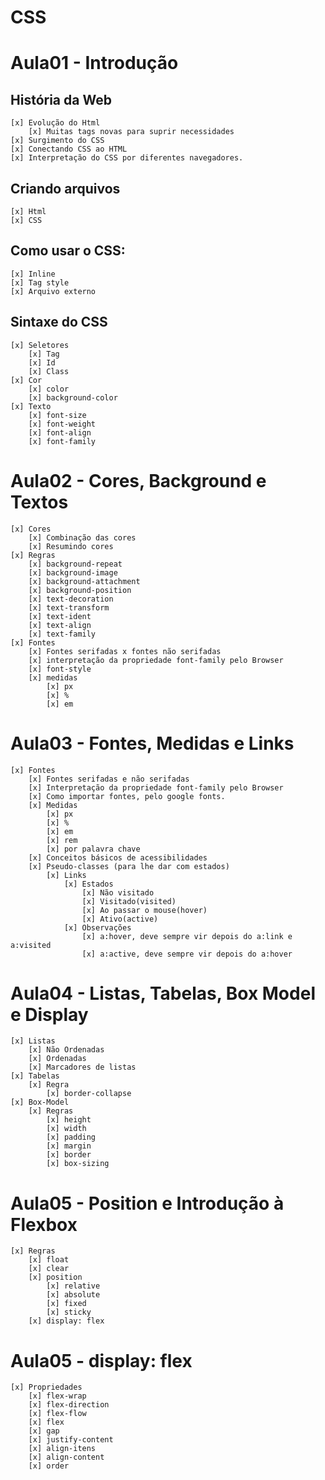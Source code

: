 # CSS

# Aula01 - Introdução

## História da Web
    [x] Evolução do Html
        [x] Muitas tags novas para suprir necessidades
    [x] Surgimento do CSS
    [x] Conectando CSS ao HTML
    [x] Interpretação do CSS por diferentes navegadores.

## Criando arquivos
    [x] Html
    [x] CSS

## Como usar o CSS:
    [x] Inline
    [x] Tag style
    [x] Arquivo externo

## Sintaxe do CSS
    [x] Seletores
        [x] Tag
        [x] Id
        [x] Class
    [x] Cor
        [x] color
        [x] background-color
    [x] Texto
        [x] font-size
        [x] font-weight
        [x] font-align
        [x] font-family

# Aula02 - Cores, Background e Textos
    [x] Cores
        [x] Combinação das cores
        [x] Resumindo cores
    [x] Regras
        [x] background-repeat
        [x] background-image
        [x] background-attachment
        [x] background-position
        [x] text-decoration
        [x] text-transform
        [x] text-ident
        [x] text-align
        [x] text-family
    [x] Fontes
        [x] Fontes serifadas x fontes não serifadas
        [x] interpretação da propriedade font-family pelo Browser
        [x] font-style
        [x] medidas
            [x] px
            [x] %
            [x] em
# Aula03 - Fontes, Medidas e Links
    [x] Fontes
        [x] Fontes serifadas e não serifadas
        [x] Interpretação da propriedade font-family pelo Browser
        [x] Como importar fontes, pelo google fonts.
        [x] Medidas
            [x] px
            [x] %
            [x] em
            [x] rem
            [x] por palavra chave
        [x] Conceitos básicos de acessibilidades
        [x] Pseudo-classes (para lhe dar com estados)
            [x] Links
                [x] Estados
                    [x] Não visitado
                    [x] Visitado(visited)
                    [x] Ao passar o mouse(hover)
                    [x] Ativo(active)
                [x] Observações
                    [x] a:hover, deve sempre vir depois do a:link e a:visited
                    [x] a:active, deve sempre vir depois do a:hover

# Aula04 - Listas, Tabelas, Box Model e Display
    [x] Listas
        [x] Não Ordenadas
        [x] Ordenadas
        [x] Marcadores de listas
    [x] Tabelas
        [x] Regra
            [x] border-collapse
    [x] Box-Model
        [x] Regras
            [x] height
            [x] width
            [x] padding
            [x] margin
            [x] border
            [x] box-sizing

# Aula05 - Position e Introdução à Flexbox
    [x] Regras
        [x] float
        [x] clear
        [x] position
            [x] relative
            [x] absolute
            [x] fixed
            [x] sticky
        [x] display: flex

# Aula05 - display: flex
    [x] Propriedades
        [x] flex-wrap      
        [x] flex-direction      
        [x] flex-flow      
        [x] flex      
        [x] gap      
        [x] justify-content      
        [x] align-itens      
        [x] align-content      
        [x] order      